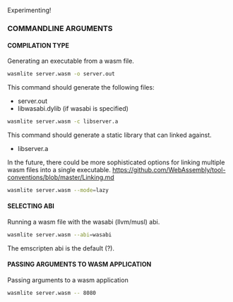Experimenting!

### COMMANDLINE ARGUMENTS

#### COMPILATION TYPE
Generating an executable from a wasm file.
```bash
wasmlite server.wasm -o server.out
```

This command should generate the following files:
* server.out
* libwasabi.dylib (if wasabi is specified)

```bash
wasmlite server.wasm -c libserver.a
```

This command should generate a static library that can linked against.
* libserver.a

In the future, there could be more sophisticated options for linking multiple wasm files into a single executable.
https://github.com/WebAssembly/tool-conventions/blob/master/Linking.md

```bash
wasmlite server.wasm --mode=lazy
```

#### SELECTING ABI
Running a wasm file with the wasabi (llvm/musl) abi.
```bash
wasmlite server.wasm --abi=wasabi
```

The emscripten abi is the default (?).

#### PASSING ARGUMENTS TO WASM APPLICATION
Passing arguments to a wasm application
```bash
wasmlite server.wasm -- 8080
```

